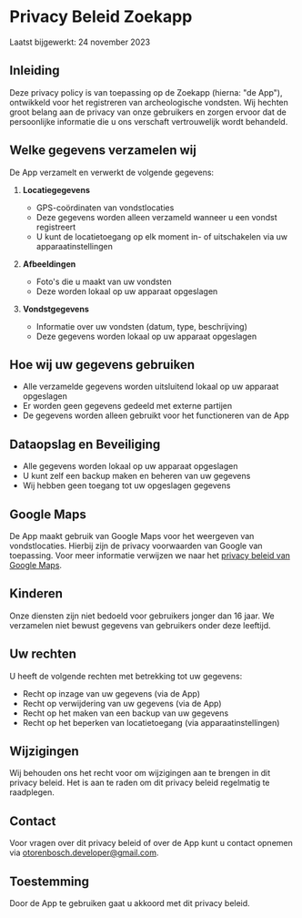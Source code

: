 # Privacy Beleid Zoekapp

Laatst bijgewerkt: 24 november 2023

## Inleiding
Deze privacy policy is van toepassing op de Zoekapp (hierna: "de App"), ontwikkeld voor het registreren van archeologische vondsten. Wij hechten groot belang aan de privacy van onze gebruikers en zorgen ervoor dat de persoonlijke informatie die u ons verschaft vertrouwelijk wordt behandeld.

## Welke gegevens verzamelen wij
De App verzamelt en verwerkt de volgende gegevens:

1. **Locatiegegevens**
   - GPS-coördinaten van vondstlocaties
   - Deze gegevens worden alleen verzameld wanneer u een vondst registreert
   - U kunt de locatietoegang op elk moment in- of uitschakelen via uw apparaatinstellingen

2. **Afbeeldingen**
   - Foto's die u maakt van uw vondsten
   - Deze worden lokaal op uw apparaat opgeslagen

3. **Vondstgegevens**
   - Informatie over uw vondsten (datum, type, beschrijving)
   - Deze gegevens worden lokaal op uw apparaat opgeslagen

## Hoe wij uw gegevens gebruiken
- Alle verzamelde gegevens worden uitsluitend lokaal op uw apparaat opgeslagen
- Er worden geen gegevens gedeeld met externe partijen
- De gegevens worden alleen gebruikt voor het functioneren van de App

## Dataopslag en Beveiliging
- Alle gegevens worden lokaal op uw apparaat opgeslagen
- U kunt zelf een backup maken en beheren van uw gegevens
- Wij hebben geen toegang tot uw opgeslagen gegevens

## Google Maps
De App maakt gebruik van Google Maps voor het weergeven van vondstlocaties. Hierbij zijn de privacy voorwaarden van Google van toepassing. Voor meer informatie verwijzen we naar het [privacy beleid van Google Maps](https://policies.google.com/privacy).

## Kinderen
Onze diensten zijn niet bedoeld voor gebruikers jonger dan 16 jaar. We verzamelen niet bewust gegevens van gebruikers onder deze leeftijd.

## Uw rechten
U heeft de volgende rechten met betrekking tot uw gegevens:
- Recht op inzage van uw gegevens (via de App)
- Recht op verwijdering van uw gegevens (via de App)
- Recht op het maken van een backup van uw gegevens
- Recht op het beperken van locatietoegang (via apparaatinstellingen)

## Wijzigingen
Wij behouden ons het recht voor om wijzigingen aan te brengen in dit privacy beleid. Het is aan te raden om dit privacy beleid regelmatig te raadplegen.

## Contact
Voor vragen over dit privacy beleid of over de App kunt u contact opnemen via otorenbosch.developer@gmail.com.

## Toestemming
Door de App te gebruiken gaat u akkoord met dit privacy beleid.
